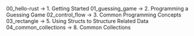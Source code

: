00_hello-rust           ->  1. Getting Started
01_guessing_game        ->  2. Programming a Guessing Game
02_control_flow         ->  3. Common Programming Concepts
03_rectangle            ->  5. Using Structs to Structure Related Data
04_common_collections   ->  8. Common Collections